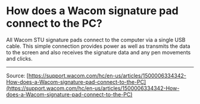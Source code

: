 # How does a Wacom signature pad connect to the PC?

All Wacom STU signature pads connect to the computer via a single USB cable. This simple connection provides power as well as transmits the data to the screen and also receives the signature data and any pen movements and clicks.

---
Source: [https://support.wacom.com/hc/en-us/articles/1500006334342-How-does-a-Wacom-signature-pad-connect-to-the-PC](https://support.wacom.com/hc/en-us/articles/1500006334342-How-does-a-Wacom-signature-pad-connect-to-the-PC)
